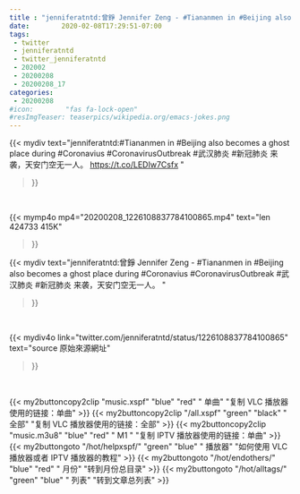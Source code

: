 ```yaml
---
title : "jenniferatntd:曾錚 Jennifer Zeng - #Tiananmen in #Beijing also becomes a ghost place during #Coronavius #CoronavirusOutbreak #武汉肺炎 #新冠肺炎 来袭，天安门空无一人。 "
date:        2020-02-08T17:29:51-07:00
tags:
 - twitter
 - jenniferatntd
 - twitter_jenniferatntd
 - 202002
 - 20200208
 - 20200208_17
categories:
 - 20200208
#icon:        "fas fa-lock-open"
#resImgTeaser: teaserpics/wikipedia.org/emacs-jokes.png
---
```


{{< mydiv text="jenniferatntd:#Tiananmen in #Beijing also becomes a ghost place during #Coronavius #CoronavirusOutbreak #武汉肺炎 #新冠肺炎 来袭，天安门空无一人。 https://t.co/LEDIw7Csfx "
>}}
<br>


{{< mymp4o mp4="20200208_1226108837784100865.mp4"
text="len 424733    415K"
>}}


{{< mydiv text="jenniferatntd:曾錚 Jennifer Zeng - #Tiananmen in #Beijing also becomes a ghost place during #Coronavius #CoronavirusOutbreak #武汉肺炎 #新冠肺炎 来袭，天安门空无一人。 "
>}}
<br>

{{< mydiv4o link="twitter.com/jenniferatntd/status/1226108837784100865"
text="source 原始來源網址"
>}}


<br>





{{< my2buttoncopy2clip "music.xspf"        "blue"   "red"    " 单曲"  "复制 VLC 播放器使用的链接：单曲" >}} {{< my2buttoncopy2clip "/all.xspf"         "green"  "black"  " 全部"  "复制 VLC 播放器使用的链接：全部" >}} {{< my2buttoncopy2clip "music.m3u8"        "blue"   "red"    " M1 "    "复制 IPTV 播放器使用的链接：单曲" >}} {{< my2buttongoto      "/hot/helpxspf/"    "green"  "blue"   " 播放器" "如何使用 VLC 播放器或者 IPTV 播放器的教程" >}} {{< my2buttongoto      "/hot/endothers/"   "blue"   "red"    " 月份"   "转到月份总目录" >}} {{< my2buttongoto      "/hot/alltags/"     "green"  "blue"   " 列表"   "转到文章总列表" >}} 
